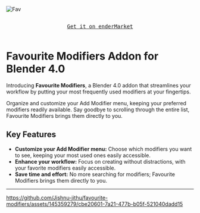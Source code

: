 
![Fav](https://github.com/Jishnu-jithu/favourite-modifiers/assets/145359279/12094e95-7c3f-464e-9d38-a7022f0561a8)

<p align="center">
  <kbd>
    <br>
    <a href="https://www.blendermarket.com/products/favourite-modifiers">Get it on enderMarket</a>
    <br>
    <br>
  </kbd>
</p>

# Favourite Modifiers Addon for Blender 4.0

Introducing **Favourite Modifiers**, a Blender 4.0 addon that streamlines your workflow by putting your most frequently used modifiers at your fingertips.

Organize and customize your Add Modifier menu, keeping your preferred modifiers readily available. Say goodbye to scrolling through the entire list, Favourite Modifiers brings them directly to you.

## Key Features

- **Customize your Add Modifier menu:** Choose which modifiers you want to see, keeping your most used ones easily accessible.
- **Enhance your workflow:** Focus on creating without distractions, with your favorite modifiers easily accessible.
- **Save time and effort:** No more searching for modifiers; Favourite Modifiers brings them directly to you.

---

https://github.com/Jishnu-jithu/favourite-modifiers/assets/145359279/cbe20601-7a21-477b-b05f-521040dadd15
